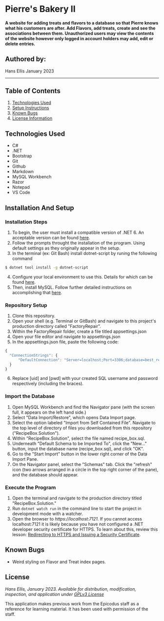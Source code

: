 # Pierre's Bakery II

#### A website for adding treats and flavors to a database so that Pierre knows what his customers are after. Add Flavors, add treats, create and see the associations between them. Unauthorized users may view the contents of the website however only logged in account holders may add, edit or delete entries.

## Authored by:
Hans Ellis January 2023

***

## Table of Contents
1. [Technologies Used](#technologies-used)
2. [Setup Instructions](#installation-and-setup)
4. [Known Bugs](#known-bugs)
5. [License Information](#license)


## Technologies Used

- C#
- .NET
- Bootstrap
- Git
- Github
- Markdown
- MySQL Workbench
- Razor
- Notepad
- VS Code


## Installation And Setup

### Installation Steps
1. To begin, the user must install a compatible version of .NET 6. An acceptable version can be found [here](https://dotnet.microsoft.com/en-us/download/dotnet/6.0).
2. Follow the prompts throught the installation of the program. Using default settings as they originally appear in the setup.
3. In the terminal (ex: Git Bash) install dotnet-script by runing the following command
```bash
$ dotnet tool install -g dotnet-script
```
4. Configure your local environment to use this. Details for which can be found [here](https://www.learnhowtoprogram.com/c-and-net/getting-started-with-c/installing-dotnet-script).
5. Then, install MySQL. Follow further detailed instructions on accomplishing that [here](https://www.learnhowtoprogram.com/c-and-net/getting-started-with-c/installing-and-configuring-mysql).

### Repository Setup
1. Clone this repository.
2. Open your shell (e.g. Terminal or GitBash) and navigate to this project's production directory called "FactoryRepair".
3. Within the FactoryRepair folder, create a file titled appsettings.json
4. Open your file editor and navigate to appsettings.json
5. In the appsettings.json file, paste the following code:
```javascript
{
  "ConnectionStrings": {
      "DefaultConnection": "Server=localhost;Port=3306;database=best_restaurant_list;uid=[uid];pwd=[pwd];"
  }
}
```
6. Replace [uid] and [pwd] with your created SQL username and password respectively (including the braces).

### Import the Database
1. Open MySQL Workbench and find the Navigator pane (with the screen full, it appears on the left hand side.)
2. Select "Data Import/Restore", which opens Data Import page.
3. Select the option labeled "Import from Self Contained File". Navigate to the top level of directory of files you downloaded from this repository ("RecipeBox.Solution").
4. Within "RecipeBox.Solution", select the file named recipe_box.sql.
5. Underneath "Default Schema to be Imported To", click the "New..." button, input the database name (recipe_box.sql), and click "OK".
6. Go to the "Start Import" button in the lower right corner of the Data Import Pane.
7. On the Navigator panel, select the "Schemas" tab. Click the "refresh" icon (two arrows arranged in a circle in the top right corner of the pane), and the database should appear.

### Execute the Program
1. Open the terminal and navigate to the production directory titled "RecipeBox.Solution."
2. Run `dotnet watch run` in the command line to start the project in development mode with a watcher.
3. Open the browser to _https://localhost:7121_. If you cannot access localhost:7121 it is likely because you have not configured a .NET developer security certificate for HTTPS. To learn about this, review this lesson: [Redirecting to HTTPS and Issuing a Security Certificate](https://www.learnhowtoprogram.com/c-and-net/basic-web-applications/redirecting-to-https-and-issuing-a-security-certificate).

## Known Bugs
- Weird styling on Flavor and Treat index pages.


## License
*Hans Ellis, January 2023. Available for distribution, modification, inspection, and application under [GPLv3 License](https://www.gnu.org/licenses/gpl-3.0.en.html)*

This application makes previous work from the Epicodus staff as a reference for learning material. It has been used with permission of the staff.